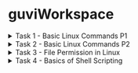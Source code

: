 # guviWorkspace

<details> <summary> Task 1 - Basic Linux Commands P1 </summary>
<p>

 Dated : 2022-08-28

 1. Create a text file containing 2 paragraphs. It can be anything. and Use grep command to search based on a particular word, pattern, wildcard (for e.g., search for a name that contains ram like *ram*).
 2. Use cat >> operator to append data at the end of the file.
 3. Use cp command to make a copy of the file.
 4. Use mv command within the same folder to rename the file.
 5. Use mv command to move the file to a different directory User
 6. Type sudo su and go to admistration mode Create a new user.
 7. Play with file permissions on the text file that was just created

 Output()
</p>
</details>

<details> <summary> Task 2 - Basic Linux Commands P2 </summary>
<p>

 Dated : 2022-09-10

 Create a file with provided contents. Replace the word "guvi" with "technologies" and take output in new file.

</p>
</details>

<details> <summary> Task 3 - File Permission in Linux </summary>
<p>

 Dated : 2022-09-11

 1. Create a folder and remove the read, write and execute permission for all users except the file's owner
 2. Create a file with. txt extension. Change the permission set of that file, so that any user can read it, group can read/write and owner can read/write/execute it.
 3. Create 10 files with .txt extension and rename top 5files to .yml extension

</p>
</details>

<details> <summary> Task 4 - Basics of Shell Scripting </summary>
<p>

 Dated : 2022-10-01

 1. Write a shell script to create 10 files in a directory , and that adds an extension “.new” to all the files in a directory.
 2. Declare two variables NEW_COLOR and OLD_COLOR
        --> If value of NEW_COLOR matches with the OLD_COLOR, then print output "My Shell script is correct and color matches", if NEW_COLOR doesnt match with OLD_COLOR, then print "My shell script is correct but color does not match, else print "My shell Script is wrong"
        
        > Note: Value of NEW_COLOR and OLD_COLOR must be given by user when run time.
 3. Write a shell script program that displays the current time and date.

</p>
</details>
